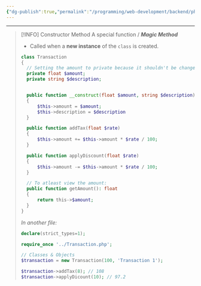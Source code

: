 ```yaml
---
{"dg-publish":true,"permalink":"/programming/web-development/backend/php/02-object-oriented-programming-oop/01-classes-and-objects/02-constructor-method/","tags":["programming","php","webdevelopment","backend","OOP"],"created":"2024-11-09T11:30:31.408+08:00"}
---
```



---

> [!INFO] Constructor Method
> A special function / **_Magic Method_**
>
> - Called when a **new instance** of the `class` is created.
>
> ```php
> class Transaction
> {
> 	// Setting the amount to private because it shouldn't be change-able
> 	private float $amount;
> 	private string $description;
>
>
> 	public function __construct(float $amount, string $description)
> 	{
> 		$this->amount = $amount;
> 		$this->description = $description
> 	}
>
> 	public function addTax(float $rate)
> 	{
> 		$this->amount += $this->amount * $rate / 100;
> 	}
>
> 	public function applyDiscount(float $rate)
> 	{
> 		$this->amount -= $this->amount * $rate / 100;
> 	}
>
> 	// To atleast view the amount:
> 	public function getAmount(): float
> 	{
> 		return this->$amount;
> 	}
> }
> ```
>
> _In another file:_
>
> ```php
> declare(strict_types=1);
>
> require_once '../Transaction.php';
>
> // Classes & Objects
> $transaction = new Transaction(100, 'Transaction 1');
>
> $transaction->addTax(8); // 108
> $transaction->applyDicount(10); // 97.2
>
> ```
